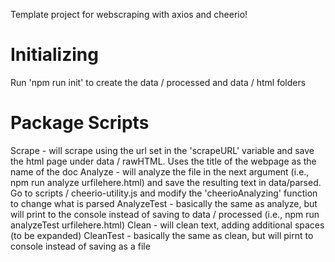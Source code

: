 Template project for webscraping with axios and cheerio!

# Initializing

Run 'npm run init' to create the data / processed and data / html folders

# Package Scripts

Scrape - will scrape using the url set in the 'scrapeURL' variable and save the html page under data / rawHTML. Uses the title of the webpage as the name of the doc
Analyze - will analyze the file in the next argument (i.e., npm run analyze urfilehere.html) and save the resulting text in data/parsed. 
    Go to scripts / cheerio-utility.js and modify the 'cheerioAnalyzing' function to change what is parsed
AnalyzeTest - basically the same as analyze, but will print to the console instead of saving to data / processed (i.e., npm run analyzeTest urfilehere.html)
Clean - will clean text, adding additional spaces (to be expanded)
CleanTest - basically the same as clean, but will pirnt to console instead of saving as a file